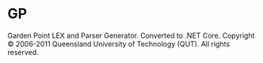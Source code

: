 # GP
Garden Point LEX and Parser Generator. Converted to .NET Core.
Copyright © 2006-2011 Queensland University of Technology (QUT). All rights reserved.
